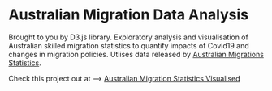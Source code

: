 # Australian Migration Data Analysis

Brought to you by D3.js library. Exploratory analysis and visualisation of Australian skilled migration statistics to quantify impacts of Covid19 and changes in
migration policies. Utlises data released by [Australian Migrations Statistics](https://data.gov.au/data/dataset/australian-migration-statistics).

Check this project out at --> [Australian Migration Statistics Visualised](https://nateruze.github.io/data_analysis_aus_migration/)
